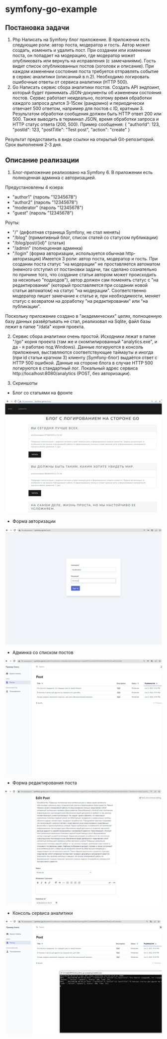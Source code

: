 # symfony-go-example

## Постановка задачи
1. Php
Написать на Symfony блог приложение. В приложении есть следующие роли: автор поста, модератор и гость. Автор может создать, изменить и удалить пост. При создании или изменении поста, он попадает на модерацию, где модератор может опубликовать или вернуть на исправления (с замечаниями). Гость видит список опубликованных постов (зоголовк и описание). При каждом изменении состояния поста требуется отправлять событие в сервис аналитики (описанный в п.2). Необходимо логировать ошибочные ответы от сервиса аналитики (HTTP 500).
2. Go
Написать сервис сбора аналитики постов. Создать API эндпоинт, который будет принимать JSON-документы об изменении состояния постов. Сервис работает неидеально, поэтому время обработки каждого запроса длится 3-15сек (рандомно) и периодически отвечает 500 ответом, например для постов с ID, кратным 3. Результатом обработки сообщения должен быть HTTP ответ 200 или 500. Также выводить в терминал JSON, время обработки запроса и HTTP статус ответа (200, 500).
Пример сообщения:
{
    "authorId": 123,
    "postId": 123,
    "postTitle": "Test post",
    "action": "create"
}

Результат предоставить в виде ссылки на открытый Git-репозиторий.
Срок выполнения 2-3 дня.

## Описание реализации
1. Блог-приложение реализовано на Symfony 6. В приложении есть полноценная админка с авторизацией.

Предустановлены 4 юзера:
- "author1" (пароль "12345678")
- "author2" (пароль "12345678")
- "moderator" (пароль "12345678")
- "guest" (пароль "12345678")

Роуты:
- "/" (дефолтная страница Symfony, не стал менять)
- "/blog" (примитивный блог, список статей со статусом публикации)
- "/blog/post/{id}" (статья)
- "/admin" (полноценная админка)
- "/login" (форма авторизации, используется обычная http-авторизация)
Имеется 3 роли: автор поста, модератор и гость. При создании поста статус "на модерации" не проставляется автоматом (немного отступил от постановки задачи, так сделано сознательно по причине того, что создание статьи автором может происходить за несколько "подходов"), автор должен сам поменять статус с "на редактировании" (который проставляется при создании новой статьи автоматом) на статус "на модерации". Соответственно модератор пишет замечание к статье и, при необходимости, меняет статус с возвратом на доработку "на редактировании" или "на публикации".

Поскольку приложение создано в "академических" целях, полноценную базу данных развёртывать не стал, реализовал на Sqlite, файл базы лежит в папке "/data" корня проекта. 

2. Сервис сбора аналитики очень простой. Исходники лежат в папке "/go" корня проекта (там же и скомпилированный "analytics.exe", и да - я работаю под Windows). Данные логируются в консоль приложения, выставляются соответствующие таймауты и иногда (при id статьи кратном 3) клиенту (Symfony-блог) выдаётся ответ с HTTP 500 ошибкой. Данные на стороне блога в случае HTTP 500 логируются в стандартный лог. Локальный адрес сервиса http://localhost:8080/analytics (POST, без авторизации).  

3. Скриншоты
- Блог со статьями на фронте

![Блог со статьями на фронте](https://github.com/linkonoid/symfony-go-example/blob/main/images/blog.png)
- Форма авторизации

![Форма авторизации](https://github.com/linkonoid/symfony-go-example/blob/main/images/login.png)
- Админка со списком постов

![Админка со списком постов](https://github.com/linkonoid/symfony-go-example/blob/main/images/posts.png)
- Форма редактирования поста

![Форма редактирования поста](https://github.com/linkonoid/symfony-go-example/blob/main/images/detail.png)
- Консоль сервиса аналитики

![Консоль сервиса аналитики](https://github.com/linkonoid/symfony-go-example/blob/main/images/analytics.png)
